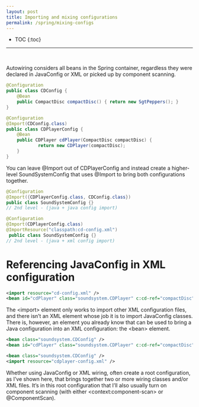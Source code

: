 ```yaml
---
layout: post
title: Importing and mixing configurations
permalink: /spring/mixing-configs
---
```


- TOC
{:toc}

<hr><br>

Autowiring considers all beans in the Spring container, regardless they were declared in JavaConfig or XML or picked up by component scanning.

```java
@Configuration
public class CDConfig {
    @Bean
    public CompactDisc compactDisc() { return new SgtPeppers(); }
}
```
```java
@Configuration
@Import(CDConfig.class)
public class CDPlayerConfig {
    @Bean
    public CDPlayer cdPlayer(CompactDisc compactDisc) {
            return new CDPlayer(compactDisc);
    }
}
```
You can leave @Import out of CDPlayerConfig and instead create a higher-level SoundSystemConfig that uses @Import to bring both configurations together.
```java
@Configuration
@Import({CDPlayerConfig.class, CDConfig.class})
public class SoundSystemConfig {}
// 2nd level - (java + java config import)
```
```java
@Configuration
@Import(CDPlayerConfig.class)
@ImportResource("classpath:cd-config.xml")
 public class SoundSystemConfig {} 
// 2nd level - (java + xml config import)
```

# Referencing JavaConfig in XML configuration
```xml
<import resource="cd-config.xml" />
<bean id="cdPlayer" class="soundsystem.CDPlayer" c:cd-ref="compactDisc" />
```
The \<import> element only works to import other XML configuration files, and there isn’t an XML element whose job it is to import JavaConfig classes. There is, however, an element you already know that can be used to bring a Java configuration into an XML configuration: the \<bean> element.
```xml
<bean class="soundsystem.CDConfig" />
<bean id="cdPlayer" class="soundsystem.CDPlayer" c:cd-ref="compactDisc" />

<bean class="soundsystem.CDConfig" />
<import resource="cdplayer-config.xml" />
```
Whether using JavaConfig or XML wiring, often create a root configuration, as I’ve shown here, that brings together two or more wiring classes and/or XML files. It’s in this root configuration that I’ll also usually turn on component scanning (with either \<context:component-scan> or @ComponentScan).
